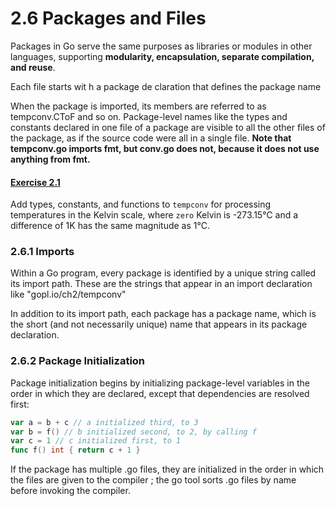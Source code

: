 # 2.6 Packages and Files

Packages in Go serve the same purposes as libraries or modules in other languages, supporting
**modularity, encapsulation, separate compilation, and reuse**.

Each file starts wit h a package de claration that defines the package name

When the package is imported, its members are referred to as tempconv.CToF and so on. Package-level names
like the types and constants declared in one file of a package are visible to all the other files of
the package, as if the source code were all in a single file. **Note that tempconv.go imports fmt,
but conv.go does not, because it does not use anything from fmt.**

#### [Exercise 2.1](https://github.com/Property-Finder-Patika/week-1-homework-1-emretask1n/tree/main/Chapter2/packages-and-files/tempconv.go)
Add types, constants, and functions to ```tempconv``` for processing temperatures in the
Kelvin scale, where ```zero``` Kelvin is -273.15℃ and a difference of 1K has the same magnitude as 1℃.


### 2.6.1 Imports 

Within a Go program, every package is identified by a unique string called its import path.
These are the strings that appear in an import declaration like "gopl.io/ch2/tempconv"

In addition to its import path, each package has a package name, which is the short 
(and not necessarily unique) name that appears in its package declaration.


### 2.6.2 Package Initialization

Package initialization begins by initializing package-level variables in the order in which they
are declared, except that dependencies are resolved first:

```go
var a = b + c // a initialized third, to 3
var b = f() // b initialized second, to 2, by calling f
var c = 1 // c initialized first, to 1
func f() int { return c + 1 }
```

If the package has multiple .go files, they are initialized in the order in which the files are
given to the compiler ; the go tool sorts .go files by name before invoking the compiler.
